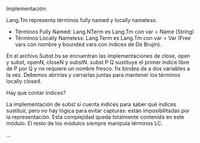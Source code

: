 Implementación:

Lang.Tm representa términos fully named y locally nameless.
- Términos Fully Named: Lang.NTerm es Lang.Tm con var = Name (String)
- Términos Locally Nameless: Lang.Term es Lang.Tm con var = Var (Free vars con nombre y bounded vars con índices de De Brujin).

En el archivo Subst.hs se encuentran las implementaciones de close, open y subst, openN, closeN y substN.
subst P Q sustituye el primer índice libre de P por Q y no requiere un nombre fresco.
fix bindea de a dos variables a la vez. Debemos abrirlas y cerrarlas juntas para mantener los términos locally closed.

Hay que contar índices?

La implementación de subst sí cuenta índices para saber qué índices sustituir, pero no hay lógica para evitar capturas: están imposibilitadas por la representación. Esta complejidad queda totalmente contenida en este módulo. El resto de los módulos siempre manipula términos LC.

...